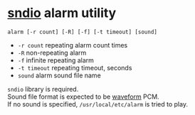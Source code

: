 # [sndio](https://sndio.org) alarm utility

```
alarm [-r count] [-R] [-f] [-t timeout] [sound]
```

* `-r count` repeating alarm count times
* `-R` non-repeating alarm
* `-f` infinite repeating alarm
* `-t timeout` repeating timeout, seconds
* `sound` alarm sound file name

`sndio` library is required. \
Sound file format is expected to be [waveform](https://en.wikipedia.org/wiki/WAV) PCM. \
If no sound is specified, `/usr/local/etc/alarm` is tried to play.
